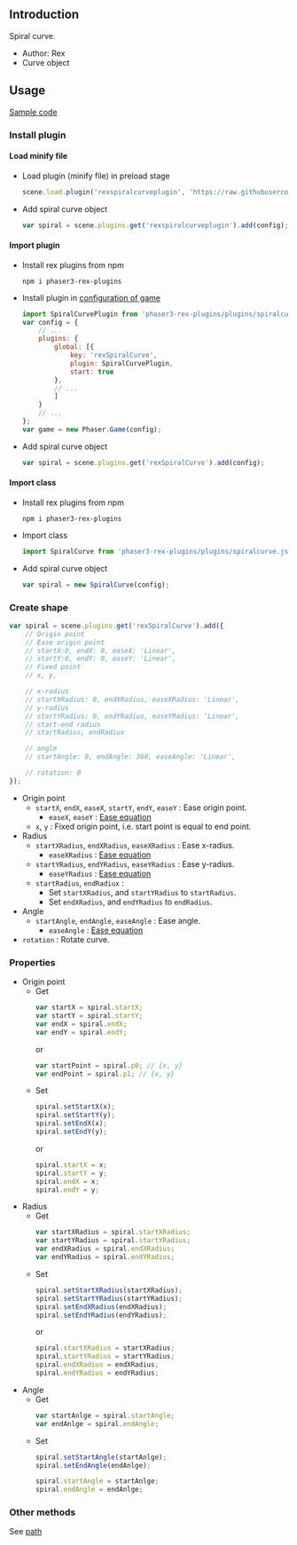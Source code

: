 ## Introduction

Spiral curve.

- Author: Rex
- Curve object

## Usage

[Sample code](https://github.com/rexrainbow/phaser3-rex-notes/tree/master/examples/curve-spiral)

### Install plugin

#### Load minify file

- Load plugin (minify file) in preload stage
    ```javascript
    scene.load.plugin('rexspiralcurveplugin', 'https://raw.githubusercontent.com/rexrainbow/phaser3-rex-notes/master/dist/rexspiralcurveplugin.min.js', true);
    ```
- Add spiral curve object
    ```javascript
    var spiral = scene.plugins.get('rexspiralcurveplugin').add(config);
    ```

#### Import plugin

- Install rex plugins from npm
    ```
    npm i phaser3-rex-plugins
    ```
- Install plugin in [configuration of game](game.md#configuration)
    ```javascript
    import SpiralCurvePlugin from 'phaser3-rex-plugins/plugins/spiralcurve-plugin.js';
    var config = {
        // ...
        plugins: {
            global: [{
                key: 'rexSpiralCurve',
                plugin: SpiralCurvePlugin,
                start: true
            },
            // ...
            ]
        }
        // ...
    };
    var game = new Phaser.Game(config);
    ```
- Add spiral curve object
    ```javascript
    var spiral = scene.plugins.get('rexSpiralCurve').add(config);
    ```

#### Import class

- Install rex plugins from npm
    ```
    npm i phaser3-rex-plugins
    ```
- Import class
    ```javascript
    import SpiralCurve from 'phaser3-rex-plugins/plugins/spiralcurve.js';
    ```
- Add spiral curve object
    ```javascript
    var spiral = new SpiralCurve(config);
    ```

### Create shape

```javascript
var spiral = scene.plugins.get('rexSpiralCurve').add({
    // Origin point
    // Ease origin point
    // startX:0, endX: 0, easeX: 'Linear',
    // startY:0, endY: 0, easeY: 'Linear',
    // Fixed point
    // x, y,

    // x-radius
    // startXRadius: 0, endXRadius, easeXRadius: 'Linear',
    // y-radius
    // startYRadius: 0, endYRadius, easeYRadius: 'Linear',
    // start-end radius
    // startRadius, endRadiux

    // angle
    // startAngle: 0, endAngle: 360, easeAngle: 'Linear',

    // rotation: 0
});
```

- Origin point
    - `startX`, `endX`, `easeX`, `startY`, `endY`, `easeY` : Ease origin point.
        - `easeX`, `easeY` : [Ease equation](tween.md#ease-equations)
    - `x`, `y` : Fixed origin point, i.e. start point is equal to end point.
- Radius
    - `startXRadius`, `endXRadius`, `easeXRadius` : Ease x-radius.
        - `easeXRadius` : [Ease equation](tween.md#ease-equations)
    - `startYRadius`, `endYRadius`, `easeYRadius` : Ease y-radius.
        - `easeYRadius` : [Ease equation](tween.md#ease-equations)
    - `startRadius`, `endRadiux` : 
        - Set `startXRadius`, and `startYRadius` to `startRadius`.
        - Set `endXRadius`, and `endYRadius` to `endRadius`.
- Angle
    - `startAngle`, `endAngle`, `easeAngle` : Ease angle.
        - `easeAngle` : [Ease equation](tween.md#ease-equations)
- `rotation` : Rotate curve.

### Properties

- Origin point
    - Get
        ```javascript
        var startX = spiral.startX;
        var startY = spiral.startY;
        var endX = spiral.endX;
        var endY = spiral.endY;
        ```
        or
        ```javascript
        var startPoint = spiral.p0; // {x, y}
        var endPoint = spiral.p1; // {x, y}
        ```
    - Set
        ```javascript
        spiral.setStartX(x);
        spiral.setStartY(y);
        spiral.setEndX(x);
        spiral.setEndY(y);
        ```
        or
        ```javascript
        spiral.startX = x;
        spiral.startY = y;
        spiral.endX = x;
        spiral.endY = y;
        ```
- Radius
    - Get
        ```javascript
        var startXRadius = spiral.startXRadius;
        var startYRadius = spiral.startYRadius;
        var endXRadius = spiral.endXRadius;
        var endYRadius = spiral.endYRadius;
        ```
    - Set
        ```javascript
        spiral.setStartXRadius(startXRadius);
        spiral.setStartYRadius(startYRadius);
        spiral.setEndXRadius(endXRadius);
        spiral.setEndYRadius(endYRadius);
        ```
        or
        ```javascript
        spiral.startXRadius = startXRadius;
        spiral.startYRadius = startYRadius;
        spiral.endXRadius = endXRadius;
        spiral.endYRadius = endYRadius;
        ```
- Angle
    - Get
        ```javascript
        var startAnlge = spiral.startAngle;
        var endAnlge = spiral.endAngle;
        ```
    - Set
        ```javascript
        spiral.setStartAngle(startAnlge);
        spiral.setEndAngle(endAnlge);
        ```
        ```javascript
        spiral.startAngle = startAnlge;
        spiral.endAngle = endAnlge;
        ```

### Other methods

See [path](path.md)
